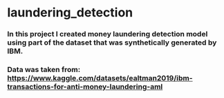 # laundering_detection
### In this project I created money laundering detection model using part of the dataset that was synthetically generated by IBM.


### Data was taken from: https://www.kaggle.com/datasets/ealtman2019/ibm-transactions-for-anti-money-laundering-aml
